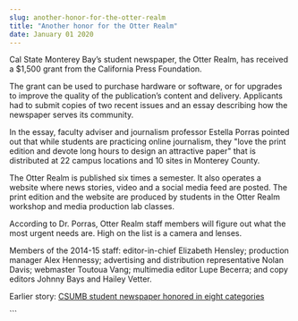 ```yaml
---
slug: another-honor-for-the-otter-realm
title: "Another honor for the Otter Realm"
date: January 01 2020
---
```


 
<p>
  Cal State Monterey Bay’s student newspaper, the Otter Realm, has received a
  $1,500 grant from the California Press Foundation.
</p>
<p>
  The grant can be used to purchase hardware or software, or for upgrades to
  improve the quality of the publication’s content and delivery. Applicants had
  to submit copies of two recent issues and an essay describing how the
  newspaper serves its community.
</p>
<p>
  In the essay, faculty adviser and journalism professor Estella Porras pointed
  out that while students are practicing online journalism, they "love the print
  edition and devote long hours to design an attractive paper" that is
  distributed at 22 campus locations and 10 sites in Monterey County.
</p>
<p>
  The Otter Realm is published six times a semester. It also operates a website
  where news stories, video and a social media feed are posted. The print
  edition and the website are produced by students in the Otter Realm workshop
  and media production lab classes.
</p>
<p>
  According to Dr. Porras, Otter Realm staff members will figure out what the
  most urgent needs are. High on the list is a camera and lenses.
</p>
<p>
  Members of the 2014&#45;15 staff: editor&#45;in&#45;chief Elizabeth Hensley;
  production manager Alex Hennessy; advertising and distribution representative
  Nolan Davis; webmaster Toutoua Vang; multimedia editor Lupe Becerra; and copy
  editors Johnny Bays and Hailey Vetter.
</p>
<p>
  Earlier story:
  <a
    href="https://csumb.edu/news/otter&#45;realm&#45;hauls&#45;awards&#45;collegiate&#45;media&#45;event?_search=Otter+Realm"
    >CSUMB student newspaper honored in eight categories</a
  >
</p>
```
